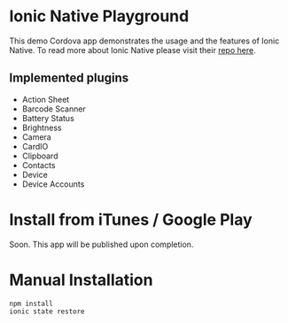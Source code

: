 # Ionic Native Playground
This demo Cordova app demonstrates the usage and the features of Ionic Native. To read more about Ionic Native please visit their [repo here](https://github.com/driftyco/ionic-native). 

## Implemented plugins
- Action Sheet
- Barcode Scanner
- Battery Status
- Brightness
- Camera
- CardIO
- Clipboard
- Contacts
- Device
- Device Accounts

# Install from iTunes / Google Play
Soon.
This app will be published upon completion.

# Manual Installation
```shell
npm install
ionic state restore
```
